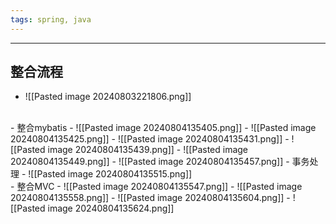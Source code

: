 ```yaml
---
tags: spring, java
---
```


---

## 整合流程

 - ![[Pasted image 20240803221806.png]]
<br />
 - 整合mybatis
 - ![[Pasted image 20240804135405.png]]
 - ![[Pasted image 20240804135425.png]]
 - ![[Pasted image 20240804135431.png]]
 - ![[Pasted image 20240804135439.png]]
 - ![[Pasted image 20240804135449.png]]
 - ![[Pasted image 20240804135457.png]]
 - 事务处理
 - ![[Pasted image 20240804135515.png]]
<br />
 - 整合MVC
 - ![[Pasted image 20240804135547.png]]
 - ![[Pasted image 20240804135558.png]]
 - ![[Pasted image 20240804135604.png]]
 - ![[Pasted image 20240804135624.png]]